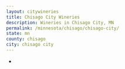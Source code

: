 ```yaml
---
layout: citywineries
title: Chisago City Wineries
description: Wineries in Chisago City, MN
permalink: /minnesota/chisago/chisago-city/
state: mn
county: chisago
city: chisago city
---
```

-
